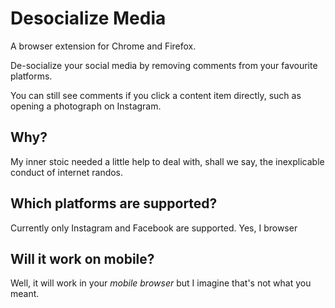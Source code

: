 # Desocialize Media

A browser extension for Chrome and Firefox.

De-socialize your social media by removing comments from your favourite platforms.

You can still see comments if you click a content item directly, such as opening a photograph on Instagram.

## Why?

My inner stoic needed a little help to deal with, shall we say, the inexplicable conduct of internet randos.

## Which platforms are supported?

Currently only Instagram and Facebook are supported. Yes, I browser

## Will it work on mobile?

Well, it will work in your _mobile browser_ but I imagine that's not what you meant.
